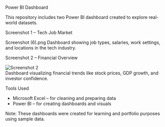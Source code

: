 Power BI Dashboard

This repository includes two Power BI dashboard created to explore real-world datasets.

Screenshot 1 – Tech Job Market

Screenshot (6).png
Dashboard showing job types, salaries, work settings, and locations in the tech industry.



Screenshot 2 – Financial Overview

![Screenshot 2](./Screenshot(11).png)  
Dashboard visualizing financial trends like stock prices, GDP growth, and investor confidence.


Tools Used
- Microsoft Excel – for cleaning and preparing data  
- Power BI – for creating dashboards and visuals


Note:
These dashboards were created for learning and portfolio purposes using sample data.
